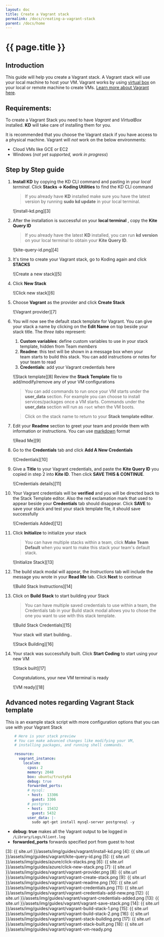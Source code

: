 ```yaml
---
layout: doc
title: Create a Vagrant stack
permalink: /docs/creating-a-vagrant-stack
parent: /docs/home
---
```


# {{ page.title }}

## Introduction

This guide will help you create a Vagrant stack. A Vagrant stack will use your local machine to host your VM. Vagrant works by using [virtual box][1] on your local or remote machine to create VMs. [Learn more about Vagrant here][2].

## Requirements:

To create a Vagrant Stack you need to have _Vagrant_ and _VirtualBox_ installed. **KD** will take care of installing them for you.

It is recommended that you choose the Vagrant stack if you have access to a physical machine. Vagrant will _not_ work on the below environments:

  - Cloud VMs like GCE or EC2
  - Windows (_not yet supported, work in progress_)

## Step by Step guide

1. **Install KD** by copying the KD CLI command and pasting in your _local terminal_. Click **Stacks -&gt; Koding Utilities** to find the KD CLI command

    > If you already have **KD** installed make sure you have the latest version by running **sudo kd update** in your local terminal.

    ![install-kd.png][3]

2. After the installation is successful on your **local terminal** , copy the **Kite Query ID**

    > If you already have the latest **KD** installed, you can run **kd version** on your local terminal to obtain your **Kite Query ID**.

    ![kite-query-id.png][4]

3. It's time to create your Vagrant stack, go to Koding again and click **STACKS**

    ![Create a new stack][5]

4. Click **New Stack**

    ![Click new stack][6]

5. Choose **Vagrant** as the provider and click **Create Stack**

    ![Vagrant provider][7]

6. You will now see the default stack template for Vagrant. You can give your stack a name by clicking on the **Edit Name** on top beside your stack title. The _three tabs_ represent:

    1.  **Custom variables**: define custom variables to use in your stack template, hidden from Team _members_
    2.  **Readme**: this text will be shown in a message box when your team starts to build this stack. You can add instructions or notes for your team to read
    3.  **Credentials**: add your Vagrant credentials here

    ![Stack template][8]
    Review the **Stack Template** file to add/modify/remove any of your VM configurations

    >You can add commands to run once your VM starts under the **user_data** section. For example you can choose to install services/packages once a VM starts. Commands under the **user_data** section will run as `root` when the VM boots.

    >Click on the stack name to return to your **Stack template editor**.

7.  Edit your **Readme** section to greet your team and provide them with information or instructions. You can use [markdown](https://en.wikipedia.org/wiki/Markdown) format

    ![Read Me][9]

8.  Go to the **Credentials** tab and click **Add A New Credentials**

    ![Credentials][10]

9. Give a **Title** to your Vagrant credentials, and paste the **Kite Query ID**&nbsp;you copied in step 2 into **Kite ID**. Then click **SAVE THIS &amp; CONTINUE**.

    ![Credentials details][11]

10. Your Vagrant credentials will be **verified** and you will be directed back to the Stack Template editor. Also the red exclamation mark that used to appear beside your **Credentials** tab should disappear. Click **SAVE** to save your stack and test your stack template file, it should save successfully

    ![Credentials Added][12]

11. Click **Initialize** to initialize your stack

    > You can have multiple stacks within a team, click **Make Team Default** when you want to make this stack your team's default stack.

    ![Initialize Stack][13]

12. The build stack modal will appear, the *Instructions* tab will include the message you wrote in your **Read Me** tab. Click **Next** to continue

    ![Build Stack Instructions][14]

13. Click on **Build Stack** to start building your Stack

    > You can have multiple saved credentials to use within a team, the Credentials tab in your Build stack modal allows you to chose the one you want to use with this stack template.

    ![Build Stack Credentials][15]

    Your stack will start building..

    ![Stack Building][16]

14. Your stack was successfully built. Click **Start Coding** to start using your new VM

    ![Stack built][17]

    Congratulations, your new VM terminal is ready

    ![VM ready][18]

## Advanced notes regarding Vagrant Stack template

This is an example stack script with more&nbsp;configuration options that you can use with your Vagrant Stack

``` yaml
    # Here is your stack preview
    # You can make advanced changes like modifying your VM,
    # installing packages, and running shell commands.

    resource:
      vagrant_instance:
        localvm:
          cpus: 2
          memory: 2048
          box: ubuntu/trusty64
          debug: true
          forwarded_ports:
          # mysql:
          - host:  13306
            guest: 3306
          # postgres:
          - host:  15432
            guest: 5432
          user_data: |-
            sudo apt-get install mysql-server postgresql -y
```

- **debug: true** makes all the Vagrant output to be logged in `/Library/Logs/klient.log`
- **forwarded_ports** forwards specified port from guest to host

[1]: http://www.virtualbox.org
[2]: https://www.vagrantup.com/about.html
[3]: {{ site.url }}/assets/img/guides/vagrant/install-kd.png
[4]: {{ site.url }}/assets/img/guides/vagrant/kite-query-id.png
[5]: {{ site.url }}/assets/img/guides/azure/click-stacks.png
[6]: {{ site.url }}/assets/img/guides/azure/click-new-stack.png
[7]: {{ site.url }}/assets/img/guides/vagrant/vagrant-provider.png
[8]: {{ site.url }}/assets/img/guides/vagrant/vagrant-create-stack.png
[9]: {{ site.url }}/assets/img/guides/vagrant/vagrant-readme.png
[10]: {{ site.url }}/assets/img/guides/vagrant/vagrant-credentials.png
[11]: {{ site.url }}/assets/img/guides/vagrant/vagrant-credentials-add-new.png
[12]: {{ site.url }}/assets/img/guides/vagrant/vagrant-credentials-added.png
[13]: {{ site.url }}/assets/img/guides/vagrant/vagrant-save-stack.png
[14]: {{ site.url }}/assets/img/guides/vagrant/vagrant-build-stack-1.png
[15]: {{ site.url }}/assets/img/guides/vagrant/vagrant-build-stack-2.png
[16]: {{ site.url }}/assets/img/guides/vagrant/vagrant-stack-building.png
[17]: {{ site.url }}/assets/img/guides/vagrant/vagrant-stack-built.png
[18]: {{ site.url }}/assets/img/guides/vagrant/vagrant-vm-ready.png
